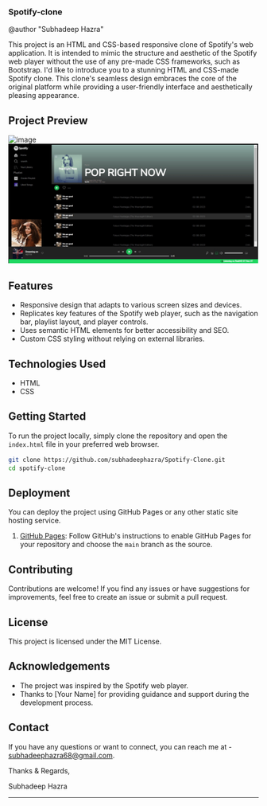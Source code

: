 ### Spotify-clone
@author "Subhadeep Hazra"

This project is an HTML and CSS-based responsive clone of Spotify's web application. It is intended to mimic the structure and aesthetic of the Spotify web player without the use of any pre-made CSS frameworks, such as Bootstrap. 
I'd like to introduce you to a stunning HTML and CSS-made Spotify clone. This clone's seamless design embraces the core of the original platform while providing a user-friendly interface and aesthetically pleasing appearance. 

## Project Preview
![image]()
![image](https://github.com/subhadeephazra/Spotify-Clone/blob/8378db032dd0831a5a3b8aa8f86bcc7dd3f49a81/Icons/imgs/Page%202.jpg)

## Features

- Responsive design that adapts to various screen sizes and devices.
- Replicates key features of the Spotify web player, such as the navigation bar, playlist layout, and player controls.
- Uses semantic HTML elements for better accessibility and SEO.
- Custom CSS styling without relying on external libraries.

## Technologies Used

- HTML
- CSS

## Getting Started

To run the project locally, simply clone the repository and open the `index.html` file in your preferred web browser.

```bash
git clone https://github.com/subhadeephazra/Spotify-Clone.git
cd spotify-clone
```

## Deployment

You can deploy the project using GitHub Pages or any other static site hosting service.

1. [GitHub Pages](https://pages.github.com/): Follow GitHub's instructions to enable GitHub Pages for your repository and choose the `main` branch as the source.

## Contributing

Contributions are welcome! If you find any issues or have suggestions for improvements, feel free to create an issue or submit a pull request.

## License

This project is licensed under the MIT License.

## Acknowledgements

- The project was inspired by the Spotify web player.
- Thanks to [Your Name] for providing guidance and support during the development process.

## Contact

If you have any questions or want to connect, you can reach me at - subhadeephazra68@gmail.com.

Thanks & Regards,

Subhadeep Hazra

---

